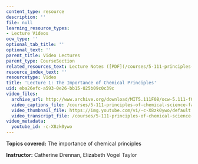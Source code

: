 ```yaml
---
content_type: resource
description: ''
file: null
learning_resource_types:
- Lecture Videos
ocw_type: ''
optional_tab_title: ''
optional_text: ''
parent_title: Video Lectures
parent_type: CourseSection
related_resources_text: Lecture Notes ([PDF](/courses/5-111-principles-of-chemical-science-fall-2008/resources/lecnotes01))
resource_index_text: ''
resourcetype: Video
title: 'Lecture 1: The Importance of Chemical Principles'
uid: eba26efc-a593-0e26-bb15-025b09c0c39c
video_files:
  archive_url: http://www.archive.org/download/MIT5.111F08/ocw-5.111-f08-lec01_300k.mp4
  video_captions_file: /courses/5-111-principles-of-chemical-science-fall-2008/b52c697960075dd894bc1b6a865daa59_-c-X8zk0ywo.vtt
  video_thumbnail_file: https://img.youtube.com/vi/-c-X8zk0ywo/default.jpg
  video_transcript_file: /courses/5-111-principles-of-chemical-science-fall-2008/f562084c51ab8bcc3ff67beed05e5e4c_-c-X8zk0ywo.pdf
video_metadata:
  youtube_id: -c-X8zk0ywo
---
```


**Topics covered:** The importance of chemical principles

**Instructor:** Catherine Drennan, Elizabeth Vogel Taylor